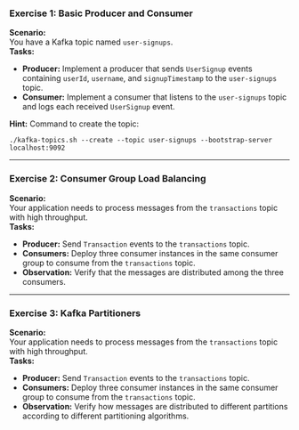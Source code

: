 ### **Exercise 1: Basic Producer and Consumer**
**Scenario:**  
You have a Kafka topic named `user-signups`.  
**Tasks:**  
- **Producer:** Implement a producer that sends `UserSignup` events containing `userId`, `username`, and `signupTimestamp` to the `user-signups` topic.
- **Consumer:** Implement a consumer that listens to the `user-signups` topic and logs each received `UserSignup` event.

**Hint:**
Command to create the topic:
```console
./kafka-topics.sh --create --topic user-signups --bootstrap-server localhost:9092
```
---

### **Exercise 2: Consumer Group Load Balancing**
**Scenario:**  
Your application needs to process messages from the `transactions` topic with high throughput.  
**Tasks:**  
- **Producer:** Send `Transaction` events to the `transactions` topic.
- **Consumers:** Deploy three consumer instances in the same consumer group to consume from the `transactions` topic.
- **Observation:** Verify that the messages are distributed among the three consumers.

---

### **Exercise 3: Kafka Partitioners**
**Scenario:**  
Your application needs to process messages from the `transactions` topic with high throughput.  
**Tasks:**  
- **Producer:** Send `Transaction` events to the `transactions` topic.
- **Consumers:** Deploy three consumer instances in the same consumer group to consume from the `transactions` topic.
- **Observation:** Verify how messages are distributed to different partitions according to different partitioning algorithms.
